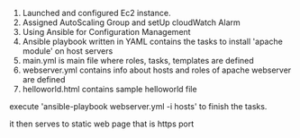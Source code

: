 1. Launched and configured Ec2 instance.
2. Assigned AutoScaling Group and setUp cloudWatch Alarm
3. Using Ansible for Configuration Management
4. Ansible playbook written in YAML contains the tasks to install 'apache module' on host servers
5. main.yml is main file where roles, tasks, templates are defined
6. webserver.yml contains info about hosts and roles of apache webserver are defined
7. helloworld.html contains sample helloworld file

execute 'ansible-playbook webserver.yml -i hosts' to finish the tasks.

it then serves to static web page that is https port
